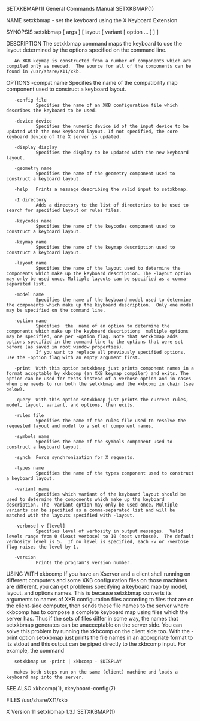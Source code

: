SETXKBMAP(1)                                                                                                                                    General Commands Manual                                                                                                                                    SETXKBMAP(1)

NAME
       setxkbmap - set the keyboard using the X Keyboard Extension

SYNOPSIS
       setxkbmap [ args ] [ layout [ variant [ option ...  ] ] ]

DESCRIPTION
       The setxkbmap command maps the keyboard to use the layout determined by the options specified on the command line.

       An XKB keymap is constructed from a number of components which are compiled only as needed.  The source for all of the components can be found in /usr/share/X11/xkb.

OPTIONS
       -compat name
               Specifies the name of the compatibility map component used to construct a keyboard layout.

       -config file
               Specifies the name of an XKB configuration file which describes the keyboard to be used.

       -device device
               Specifies the numeric device id of the input device to be updated with the new keyboard layout. If not specified, the core keyboard device of the X server is updated.

       -display display
               Specifies the display to be updated with the new keyboard layout.

       -geometry name
               Specifies the name of the geometry component used to construct a keyboard layout.

       -help   Prints a message describing the valid input to setxkbmap.

       -I directory
               Adds a directory to the list of directories to be used to search for specified layout or rules files.

       -keycodes name
               Specifies the name of the keycodes component used to construct a keyboard layout.

       -keymap name
               Specifies the name of the keymap description used to construct a keyboard layout.

       -layout name
               Specifies the name of the layout used to determine the components which make up the keyboard description. The -layout option may only be used once. Multiple layouts can be specified as a comma-separated list.

       -model name
               Specifies the name of the keyboard model used to determine the components which make up the keyboard description.  Only one model may be specified on the command line.

       -option name
               Specifies  the  name of an option to determine the components which make up the keyboard description;  multiple options may be specified, one per -option flag. Note that setxkbmap adds options specified in the command line to the options that were set before (as saved in root window properties).
               If you want to replace all previously specified options, use the -option flag with an empty argument first.

       -print  With this option setxkbmap just prints component names in a format acceptable by xkbcomp (an XKB keymap compiler) and exits. The option can be used for tests instead of a verbose option and in cases when one needs to run both the setxkbmap and the xkbcomp in chain (see below).

       -query  With this option setxkbmap just prints the current rules, model, layout, variant, and options, then exits.

       -rules file
               Specifies the name of the rules file used to resolve the requested layout and model to a set of component names.

       -symbols name
               Specifies the name of the symbols component used to construct a keyboard layout.

       -synch  Force synchronization for X requests.

       -types name
               Specifies the name of the types component used to construct a keyboard layout.

       -variant name
               Specifies which variant of the keyboard layout should be used to determine the components which make up the keyboard description. The -variant option may only be used once. Multiple variants can be specified as a comma-separated list and will be matched with the layouts specified with -layout.

       -verbose|-v [level]
               Specifies level of verbosity in output messages.  Valid levels range from 0 (least verbose) to 10 (most verbose).  The default verbosity level is 5.  If no level is specified, each -v or -verbose flag raises the level by 1.

       -version
               Prints the program's version number.

USING WITH xkbcomp
       If you have an Xserver and a client shell running on different computers and some XKB configuration files on those machines are different, you can get problems specifying a keyboard map by model, layout, and options names.  This is because setxkbmap converts its arguments to names of  XKB  configuration
       files  according  to  files  that are on the client-side computer, then sends these file names to the server where xkbcomp has to compose a complete keyboard map using files which the server has.  Thus if the sets of files differ in some way, the names that setxkbmap generates can be unacceptable on the
       server side.  You can solve this problem by running the xkbcomp on the client side too.  With the -print option setxkbmap just prints the file names in an appropriate format to its stdout and this output can be piped directly to the xkbcomp input.  For example, the command

       setxkbmap us -print | xkbcomp - $DISPLAY

       makes both steps run on the same (client) machine and loads a keyboard map into the server.

SEE ALSO
       xkbcomp(1), xkeyboard-config(7)

FILES
       /usr/share/X11/xkb

X Version 11                                                                                                                                        setxkbmap 1.3.1                                                                                                                                        SETXKBMAP(1)
